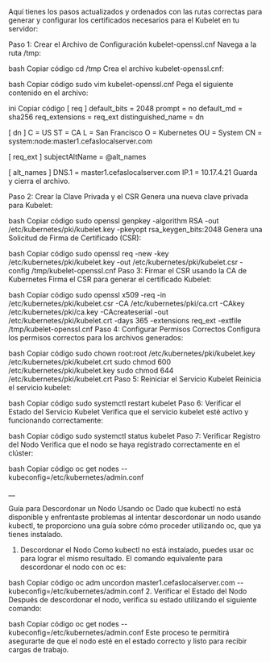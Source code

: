 Aquí tienes los pasos actualizados y ordenados con las rutas correctas para generar y configurar los certificados necesarios para el Kubelet en tu servidor:

Paso 1: Crear el Archivo de Configuración kubelet-openssl.cnf
Navega a la ruta /tmp:

bash
Copiar código
cd /tmp
Crea el archivo kubelet-openssl.cnf:

bash
Copiar código
sudo vim kubelet-openssl.cnf
Pega el siguiente contenido en el archivo:

ini
Copiar código
[ req ]
default_bits       = 2048
prompt             = no
default_md         = sha256
req_extensions     = req_ext
distinguished_name = dn

[ dn ]
C  = US
ST = CA
L  = San Francisco
O  = Kubernetes
OU = System
CN = system:node:master1.cefaslocalserver.com

[ req_ext ]
subjectAltName = @alt_names

[ alt_names ]
DNS.1 = master1.cefaslocalserver.com
IP.1 = 10.17.4.21
Guarda y cierra el archivo.

Paso 2: Crear la Clave Privada y el CSR
Genera una nueva clave privada para Kubelet:

bash
Copiar código
sudo openssl genpkey -algorithm RSA -out /etc/kubernetes/pki/kubelet.key -pkeyopt rsa_keygen_bits:2048
Genera una Solicitud de Firma de Certificado (CSR):

bash
Copiar código
sudo openssl req -new -key /etc/kubernetes/pki/kubelet.key -out /etc/kubernetes/pki/kubelet.csr -config /tmp/kubelet-openssl.cnf
Paso 3: Firmar el CSR usando la CA de Kubernetes
Firma el CSR para generar el certificado Kubelet:

bash
Copiar código
sudo openssl x509 -req -in /etc/kubernetes/pki/kubelet.csr -CA /etc/kubernetes/pki/ca.crt -CAkey /etc/kubernetes/pki/ca.key -CAcreateserial -out /etc/kubernetes/pki/kubelet.crt -days 365 -extensions req_ext -extfile /tmp/kubelet-openssl.cnf
Paso 4: Configurar Permisos Correctos
Configura los permisos correctos para los archivos generados:

bash
Copiar código
sudo chown root:root /etc/kubernetes/pki/kubelet.key /etc/kubernetes/pki/kubelet.crt
sudo chmod 600 /etc/kubernetes/pki/kubelet.key
sudo chmod 644 /etc/kubernetes/pki/kubelet.crt
Paso 5: Reiniciar el Servicio Kubelet
Reinicia el servicio kubelet:

bash
Copiar código
sudo systemctl restart kubelet
Paso 6: Verificar el Estado del Servicio Kubelet
Verifica que el servicio kubelet esté activo y funcionando correctamente:

bash
Copiar código
sudo systemctl status kubelet
Paso 7: Verificar Registro del Nodo
Verifica que el nodo se haya registrado correctamente en el clúster:

bash
Copiar código
oc get nodes --kubeconfig=/etc/kubernetes/admin.conf




__

Guía para Descordonar un Nodo Usando oc
Dado que kubectl no está disponible y enfrentaste problemas al intentar descordonar un nodo usando kubectl, te proporciono una guía sobre cómo proceder utilizando oc, que ya tienes instalado.

1. Descordonar el Nodo
Como kubectl no está instalado, puedes usar oc para lograr el mismo resultado. El comando equivalente para descordonar el nodo con oc es:

bash
Copiar código
oc adm uncordon master1.cefaslocalserver.com --kubeconfig=/etc/kubernetes/admin.conf
2. Verificar el Estado del Nodo
Después de descordonar el nodo, verifica su estado utilizando el siguiente comando:

bash
Copiar código
oc get nodes --kubeconfig=/etc/kubernetes/admin.conf
Este proceso te permitirá asegurarte de que el nodo esté en el estado correcto y listo para recibir cargas de trabajo.